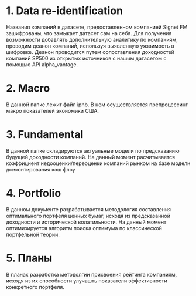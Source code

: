 # 1. Data re-identification
Названия компаний в датасете, предоставленном компанией Signet FM зашифрованы, что замыкает датасет сам на себя. Для получения возможности добавлять дополнительную аналитику по компаниям, проводим деанон компаний, используя выявленную уязвимость в шифровке.
Деанон проводится путем сопоставления доходностей компаний SP500 из открытых источников с нашим датасетом с помощью API alpha_vantage.

# 2. Macro
В данной папке лежит файл ipnb. В нем осуществляется препроцессинг макро показателей экономики США.

# 3. Fundamental 
В данной папке складируются актуальные модели по предсказанию будущей доходности компаний.
На данный момент расчитывается коэффициент недооценки/переоценки компаний рынком на базе модели дсиконтирования кэш флоу

# 4.  Portfolio
В данном документе разрабатывается методология составления оптимального портфеля ценных бумаг, исходя из предсказанной доходности и исторической волатильности.
На данный момент оптимизируется алгоритм поиска оптимума по классической портфельной теории.

# 5. Планы
В планах разработка методолгии присвоения рейтинга компаниям, исходя из их способности улучашть показатели эффективности конкретного портфеля.
